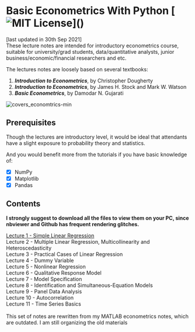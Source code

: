 # Basic Econometrics With Python [![MIT License](https://img.shields.io/apm/l/atomic-design-ui.svg?)]()
[last updated in 30th Sep 2021]<br>
These lecture notes are intended for introductory econometrics course, suitable for university/grad students, data/quantitative analysts, junior business/economic/financial researchers and etc. 

The lectures notes are loosely based on several textbooks:<br>

1. <b><i>Introduction to Econometrics</i></b>,  by Christopher Dougherty<br>
2. <b><i>Introduction to Econometrics</i></b>,  by James H. Stock and Mark W. Watson<br>
3. <b><i>Basic Econometrics</i></b>,  by Damodar N. Gujarati

![covers_economtrics-min](https://user-images.githubusercontent.com/59842360/126119680-edc6006d-2458-4ae6-8be1-5d587d37ecb5.jpg)

## Prerequisites
Though the lectures are introductory level, it would be ideal that attendants have a slight exposure to probability theory and statistics.

And you would benefit more from the tutorials if you have basic knowledge of: 
- [x] NumPy
- [x] Matplotlib
- [x] Pandas

## Contents
<b>I strongly suggest to download all the files to view them on your PC, since nbviewer and Github has frequent rendering glitches.</b><br>

[Lecture 1 - Simple Linear Regression](https://nbviewer.jupyter.org/github/MacroAnalyst/Basic_Econometrics_With_Python/blob/main/1.%20Simple%20Linear%20Regression.ipynb)<br>
Lecture 2 - Multiple Linear Regression, Multicollinearity and Heteroscedasticity<br>
Lecture 3 - Practical Cases of Linear Regression <br>
Lecture 4 - Dummy Variable<br>
Lecture 5 - Nonlinear Regression<br>
Lecture 6 - Qualitative Response Model<br>
Lecture 7 - Model Specification<br>
Lecture 8 - Identification and Simultaneous-Equation Models<br>
Lecture 9 - Panel Data Analysis<br>
Lecture 10 - Autocorrelation<br>
Lecture 11 - Time Series Basics<br>
<br>
This set of notes are rewritten from my MATLAB econometrics notes, which are outdated. I am still organizing the old materials 
